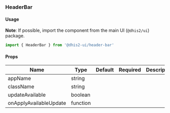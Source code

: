 ### HeaderBar

#### Usage

**Note**: If possible, import the component from the main UI (`@dhis2/ui`) package.


```js
import { HeaderBar } from '@dhis2-ui/header-bar'
```


#### Props

|Name|Type|Default|Required|Description|
|---|---|---|---|---|
|appName|string||||
|className|string||||
|updateAvailable|boolean||||
|onApplyAvailableUpdate|function||||
